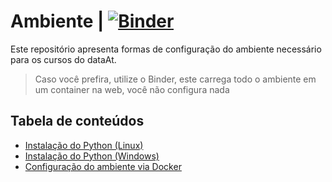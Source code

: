 # Ambiente | [![Binder](https://mybinder.org/badge_logo.svg)](https://mybinder.org/v2/gh/dataAt/ambiente/master)

Este repositório apresenta formas de configuração do ambiente necessário para os cursos do dataAt.

> Caso você prefira, utilize o Binder, este carrega todo o ambiente em um container na web, você não configura nada

## Tabela de conteúdos

- [Instalação do Python (Linux)](install-python-linux.md)
- [Instalação do Python (Windows)](install-python-windows.md)
- [Configuração do ambiente via Docker](install-env-docker.md)
